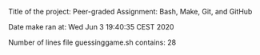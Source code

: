 Title of the project: Peer-graded Assignment: Bash, Make, Git, and GitHub

Date make ran at: Wed Jun 3 19:40:35 CEST 2020

Number of lines file guessinggame.sh contains: 28
